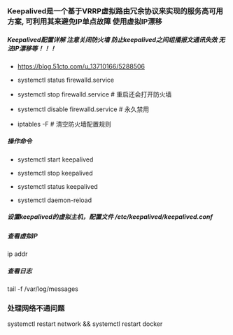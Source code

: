 ### Keepalived是一个基于VRRP虚拟路由冗余协议来实现的服务高可用方案, 可利用其来避免IP单点故障 使用虚拟IP漂移


#####  Keepalived配置详解  注意关闭防火墙 防止keepalived之间组播报文通讯失效 无法IP漂移等！！！

- https://blog.51cto.com/u_13710166/5288506

- systemctl status firewalld.service

- systemctl stop firewalld.service  # 重启还会打开防火墙

- systemctl disable firewalld.service # 永久禁用

- iptables -F   # 清空防火墙配置规则

##### 操作命令

- systemctl start keepalived

- systemctl stop keepalived

- systemctl status keepalived

- systemctl daemon-reload


##### 设置keepalived的虚拟主机，配置文件 /etc/keepalived/keepalived.conf

##### 查看虚拟IP

ip addr

##### 查看日志

tail -f /var/log/messages

### 处理网络不通问题

systemctl restart network  &&  systemctl restart docker